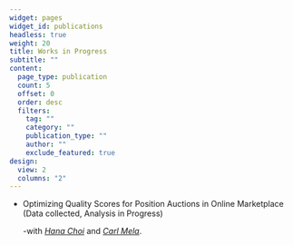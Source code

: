 ```yaml
---
widget: pages
widget_id: publications
headless: true
weight: 20
title: Works in Progress
subtitle: ""
content:
  page_type: publication
  count: 5
  offset: 0
  order: desc
  filters:
    tag: ""
    category: ""
    publication_type: ""
    author: ""
    exclude_featured: true
design:
  view: 2
  columns: "2"
---
```

* Optimizing Quality Scores for Position Auctions in Online Marketplace (Data collected, Analysis in Progress)

    -with *[Hana Choi](https://hanachoi.github.io)* and *[Carl Mela](https://www.fuqua.duke.edu/faculty/carl-mela)*.
